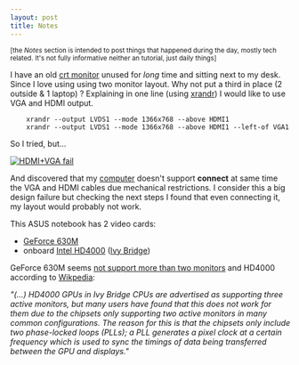 ```yaml
---	
layout: post
title: Notes 
---
```


<small>[the _Notes_ section is intended to post things that happened during the day, mostly tech related. It's not fully informative neither an tutorial, just daily things]</small>
 

I have an old [crt monitor](http://en.wikipedia.org/wiki/Cathode_ray_tube) unused for _long_ time and sitting next to my desk. Since I love using using two monitor layout. Why not put a third in place (2 outside & 1 laptop) ? Explaining in one line (using [xrandr](https://wiki.archlinux.org/index.php/Xrandr)) I would like to use VGA and HDMI output.

		xrandr --output LVDS1 --mode 1366x768 --above HDMI1
		xrandr --output LVDS1 --mode 1366x768 --above HDMI1 --left-of VGA1


So I tried, but...

[![HDMI+VGA fail](http://distilleryimage7.ak.instagram.com/5e3fca68633711e396db121ccdcfffa7_8.jpg)](http://instagram.com/p/h0xCMpP0YD/)

And discovered that my [computer](http://www.asus.com/Notebooks_Ultrabooks/K45VM/) doesn't support **connect** at same time the VGA and HDMI cables due mechanical restrictions. I consider this a big design failure but checking the next steps I found that even connecting it, my layout would probably not work.

This ASUS notebook has 2 video cards:

* [GeForce 630M](http://www.geforce.com/hardware/notebook-gpus/geforce-gt-630m/features)
* onboard [Intel HD4000](http://en.wikipedia.org/wiki/Intel_HD_Graphics) ([Ivy Bridge](http://ark.intel.com/products/64899/Intel-Core-i7-3610QM-Processor-6M-Cache-up-to-3_30-GHz))

GeForce 630M seems [not support more than two monitors](https://forums.geforce.com/default/topic/658631/geforce-700-600-series/multiple-displays-on-630m/) and HD4000 according to [Wikpedia](http://en.wikipedia.org/wiki/Intel_HD_Graphics#Three_active_displays):

_"(...) HD4000 GPUs in Ivy Bridge CPUs are advertised as supporting three active monitors, but many users have found that this does not work for them due to the chipsets only supporting two active monitors in many common configurations. The reason for this is that the chipsets only include two phase-locked loops (PLLs); a PLL generates a pixel clock at a certain frequency which is used to sync the timings of data being transferred between the GPU and displays."_







